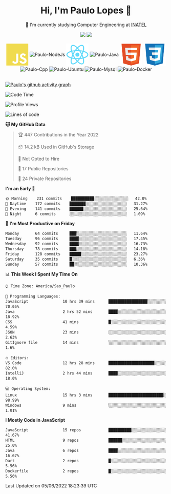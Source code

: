 <div>
  <h1 align="center" > Hi, I'm Paulo Lopes 👋 </h1>
  <p align="center" >🔭 I'm currently studying Computer Engineering at <a href="https://inatel.br/home/" target="_blank">INATEL</a>
  
  </p>
  <div align="center"> 
  <a href="https://www.instagram.com/paulotc1999/" target="_blank"><img src="https://img.shields.io/badge/-Instagram-%23E4405F?style=for-the-badge&logo=instagram&logoColor=white" target="_blank"></a>
  <a href="https://www.linkedin.com/in/paulotc1999/" target="_blank"><img src="https://img.shields.io/badge/-LinkedIn-%230077B5?style=for-the-badge&logo=linkedin&logoColor=white" target="_blank"></a> 
</div>
  
 <div style="display: inline_block" align="center"><br>
  <img align="center" alt="Paulo-Js" height="70" width="70" src="https://raw.githubusercontent.com/devicons/devicon/master/icons/javascript/javascript-plain.svg">
  <img align="center" alt="Paulo-NodeJs" height="70" width="70" src="https://cdn.jsdelivr.net/gh/devicons/devicon/icons/nodejs/nodejs-plain.svg">
  <img align="center" alt="Paulo-React" height="70" width="70" src="https://raw.githubusercontent.com/devicons/devicon/master/icons/react/react-original.svg">
  <img align="center" alt="Paulo-Java" height="70" width="70" src="https://cdn.jsdelivr.net/gh/devicons/devicon/icons/java/java-original.svg">
  <img align="center" alt="Paulo-HTML" height="70" width="70" src="https://raw.githubusercontent.com/devicons/devicon/master/icons/html5/html5-original.svg">
  <img align="center" alt="Paulo-CSS" height="70" width="70" src="https://raw.githubusercontent.com/devicons/devicon/master/icons/css3/css3-original.svg">
  <img align="center" alt="Paulo-Cpp" height="70" width="70" src="https://cdn.jsdelivr.net/gh/devicons/devicon/icons/cplusplus/cplusplus-original.svg">
  <img align="center" alt="Paulo-Ubuntu" height="70" width="70" src="https://cdn.jsdelivr.net/gh/devicons/devicon/icons/ubuntu/ubuntu-plain.svg">
  <img align="center" alt="Paulo-Mysql" height="70" width="70" src="https://cdn.jsdelivr.net/gh/devicons/devicon/icons/mysql/mysql-original.svg">
  <img align="center" alt="Paulo-Docker" height="70" width="70" src="https://cdn.jsdelivr.net/gh/devicons/devicon/icons/docker/docker-plain.svg">
  
</div>
</a>

</br>

[![Paulo's github activity graph](https://activity-graph.herokuapp.com/graph?username=paulotc1999&theme=chartreuse-dark)](https://github.com/ashutosh00710/github-readme-activity-graph)

<div>

<!--START_SECTION:waka-->
![Code Time](http://img.shields.io/badge/Code%20Time-139%20hrs%2047%20mins-blue)

![Profile Views](http://img.shields.io/badge/Profile%20Views-4-blue)

![Lines of code](https://img.shields.io/badge/From%20Hello%20World%20I%27ve%20Written-978%20Thousand%20lines%20of%20code-blue)

**🐱 My GitHub Data** 

> 🏆 447 Contributions in the Year 2022
 > 
> 📦 14.2 kB Used in GitHub's Storage 
 > 
> 🚫 Not Opted to Hire
 > 
> 📜 17 Public Repositories 
 > 
> 🔑 24 Private Repositories  
 > 
**I'm an Early 🐤** 

```text
🌞 Morning    231 commits    ██████████░░░░░░░░░░░░░░░   42.0% 
🌆 Daytime    172 commits    ███████░░░░░░░░░░░░░░░░░░   31.27% 
🌃 Evening    141 commits    ██████░░░░░░░░░░░░░░░░░░░   25.64% 
🌙 Night      6 commits      ░░░░░░░░░░░░░░░░░░░░░░░░░   1.09%

```
📅 **I'm Most Productive on Friday** 

```text
Monday       64 commits     ███░░░░░░░░░░░░░░░░░░░░░░   11.64% 
Tuesday      96 commits     ████░░░░░░░░░░░░░░░░░░░░░   17.45% 
Wednesday    92 commits     ████░░░░░░░░░░░░░░░░░░░░░   16.73% 
Thursday     78 commits     ███░░░░░░░░░░░░░░░░░░░░░░   14.18% 
Friday       128 commits    █████░░░░░░░░░░░░░░░░░░░░   23.27% 
Saturday     35 commits     █░░░░░░░░░░░░░░░░░░░░░░░░   6.36% 
Sunday       57 commits     ██░░░░░░░░░░░░░░░░░░░░░░░   10.36%

```


📊 **This Week I Spent My Time On** 

```text
⌚︎ Time Zone: America/Sao_Paulo

💬 Programming Languages: 
JavaScript               10 hrs 39 mins      █████████████████░░░░░░░░   70.05% 
Java                     2 hrs 52 mins       ████░░░░░░░░░░░░░░░░░░░░░   18.92% 
CSS                      41 mins             █░░░░░░░░░░░░░░░░░░░░░░░░   4.59% 
JSON                     23 mins             ░░░░░░░░░░░░░░░░░░░░░░░░░   2.63% 
GitIgnore file           14 mins             ░░░░░░░░░░░░░░░░░░░░░░░░░   1.6%

🔥 Editors: 
VS Code                  12 hrs 28 mins      ████████████████████░░░░░   82.0% 
IntelliJ                 2 hrs 44 mins       ████░░░░░░░░░░░░░░░░░░░░░   18.0%

💻 Operating System: 
Linux                    15 hrs 3 mins       ████████████████████████░   98.99% 
Windows                  9 mins              ░░░░░░░░░░░░░░░░░░░░░░░░░   1.01%

```

**I Mostly Code in JavaScript** 

```text
JavaScript               15 repos            ██████████░░░░░░░░░░░░░░░   41.67% 
HTML                     9 repos             ██████░░░░░░░░░░░░░░░░░░░   25.0% 
Java                     6 repos             ████░░░░░░░░░░░░░░░░░░░░░   16.67% 
Dart                     2 repos             █░░░░░░░░░░░░░░░░░░░░░░░░   5.56% 
Dockerfile               2 repos             █░░░░░░░░░░░░░░░░░░░░░░░░   5.56%

```



 Last Updated on 05/06/2022 18:23:39 UTC
<!--END_SECTION:waka-->


